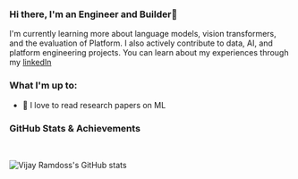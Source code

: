 ### Hi there, I'm an Engineer and Builder👋

I'm currently learning more about language models, vision transformers, and the evaluation of Platform. I also actively contribute to data, AI, and platform engineering projects. You can learn about my experiences through my [linkedIn](https://www.linkedin.com/in/nellaivijay/)

### What I'm up to:
 - 🌱 I love to read research papers on ML
 

### GitHub Stats & Achievements
<br />

 ![Vijay Ramdoss's GitHub stats](https://github-readme-stats.vercel.app/api?username=nellaivijay&show_icons=true&theme=transparent)
 
<br />
